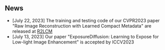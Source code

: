 ## News
- [July 22, 2023] The training and testing code of our CVPR2023 paper "Raw Image Reconstruction with Learned Compact Metadata" are released at [R2LCM](https://github.com/wyf0912/R2LCM)
- [July 13, 2023] Our paper "ExposureDiffusion: Learning to Expose for Low-light Image Enhancement" is accepted by ICCV2023

